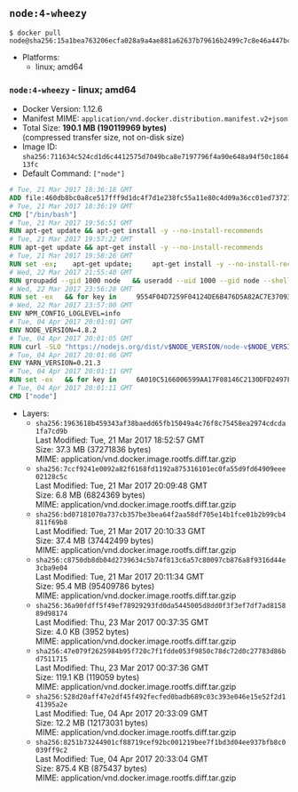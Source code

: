 ## `node:4-wheezy`

```console
$ docker pull node@sha256:15a1bea763206ecfa028a9a4ae881a62637b79616b2499c7c8e46a447bcf8fbf
```

-	Platforms:
	-	linux; amd64

### `node:4-wheezy` - linux; amd64

-	Docker Version: 1.12.6
-	Manifest MIME: `application/vnd.docker.distribution.manifest.v2+json`
-	Total Size: **190.1 MB (190119969 bytes)**  
	(compressed transfer size, not on-disk size)
-	Image ID: `sha256:711634c524cd1d6c4412575d7049bca8e7197796f4a90e648a94f50c186413fc`
-	Default Command: `["node"]`

```dockerfile
# Tue, 21 Mar 2017 18:36:18 GMT
ADD file:460db8bc0a8ce517fff9d1dc4f7d1e238fc55a11e80c4d09a36cc01ed7372733 in / 
# Tue, 21 Mar 2017 18:36:19 GMT
CMD ["/bin/bash"]
# Tue, 21 Mar 2017 19:56:51 GMT
RUN apt-get update && apt-get install -y --no-install-recommends 		ca-certificates 		curl 		wget 	&& rm -rf /var/lib/apt/lists/*
# Tue, 21 Mar 2017 19:57:22 GMT
RUN apt-get update && apt-get install -y --no-install-recommends 		bzr 		git 		mercurial 		openssh-client 		subversion 				procps 	&& rm -rf /var/lib/apt/lists/*
# Tue, 21 Mar 2017 19:58:26 GMT
RUN set -ex; 	apt-get update; 	apt-get install -y --no-install-recommends 		autoconf 		automake 		bzip2 		file 		g++ 		gcc 		imagemagick 		libbz2-dev 		libc6-dev 		libcurl4-openssl-dev 		libdb-dev 		libevent-dev 		libffi-dev 		libgdbm-dev 		libgeoip-dev 		libglib2.0-dev 		libjpeg-dev 		libkrb5-dev 		liblzma-dev 		libmagickcore-dev 		libmagickwand-dev 		libncurses-dev 		libpng-dev 		libpq-dev 		libreadline-dev 		libsqlite3-dev 		libssl-dev 		libtool 		libwebp-dev 		libxml2-dev 		libxslt-dev 		libyaml-dev 		make 		patch 		xz-utils 		zlib1g-dev 				$( 			if apt-cache show 'default-libmysqlclient-dev' 2>/dev/null | grep -q '^Version:'; then 				echo 'default-libmysqlclient-dev'; 			else 				echo 'libmysqlclient-dev'; 			fi 		) 	; 	rm -rf /var/lib/apt/lists/*
# Wed, 22 Mar 2017 21:55:40 GMT
RUN groupadd --gid 1000 node   && useradd --uid 1000 --gid node --shell /bin/bash --create-home node
# Wed, 22 Mar 2017 23:56:28 GMT
RUN set -ex   && for key in     9554F04D7259F04124DE6B476D5A82AC7E37093B     94AE36675C464D64BAFA68DD7434390BDBE9B9C5     FD3A5288F042B6850C66B31F09FE44734EB7990E     71DCFD284A79C3B38668286BC97EC7A07EDE3FC1     DD8F2338BAE7501E3DD5AC78C273792F7D83545D     B9AE9905FFD7803F25714661B63B535A4C206CA9     C4F0DFFF4E8C1A8236409D08E73BC641CC11F4C8     56730D5401028683275BD23C23EFEFE93C4CFFFE   ; do     gpg --keyserver ha.pool.sks-keyservers.net --recv-keys "$key";   done
# Wed, 22 Mar 2017 23:57:00 GMT
ENV NPM_CONFIG_LOGLEVEL=info
# Tue, 04 Apr 2017 20:01:01 GMT
ENV NODE_VERSION=4.8.2
# Tue, 04 Apr 2017 20:01:05 GMT
RUN curl -SLO "https://nodejs.org/dist/v$NODE_VERSION/node-v$NODE_VERSION-linux-x64.tar.xz"   && curl -SLO "https://nodejs.org/dist/v$NODE_VERSION/SHASUMS256.txt.asc"   && gpg --batch --decrypt --output SHASUMS256.txt SHASUMS256.txt.asc   && grep " node-v$NODE_VERSION-linux-x64.tar.xz\$" SHASUMS256.txt | sha256sum -c -   && tar -xJf "node-v$NODE_VERSION-linux-x64.tar.xz" -C /usr/local --strip-components=1   && rm "node-v$NODE_VERSION-linux-x64.tar.xz" SHASUMS256.txt.asc SHASUMS256.txt   && ln -s /usr/local/bin/node /usr/local/bin/nodejs
# Tue, 04 Apr 2017 20:01:06 GMT
ENV YARN_VERSION=0.21.3
# Tue, 04 Apr 2017 20:01:11 GMT
RUN set -ex   && for key in     6A010C5166006599AA17F08146C2130DFD2497F5   ; do     gpg --keyserver ha.pool.sks-keyservers.net --recv-keys "$key";   done   && curl -fSL -o yarn.js "https://yarnpkg.com/downloads/$YARN_VERSION/yarn-legacy-$YARN_VERSION.js"   && curl -fSL -o yarn.js.asc "https://yarnpkg.com/downloads/$YARN_VERSION/yarn-legacy-$YARN_VERSION.js.asc"   && gpg --batch --verify yarn.js.asc yarn.js   && rm yarn.js.asc   && mv yarn.js /usr/local/bin/yarn   && chmod +x /usr/local/bin/yarn
# Tue, 04 Apr 2017 20:01:11 GMT
CMD ["node"]
```

-	Layers:
	-	`sha256:1963618b459343af38baedd65fb15049a4c76f8c75458ea2974cdcda1fa7cd9b`  
		Last Modified: Tue, 21 Mar 2017 18:52:57 GMT  
		Size: 37.3 MB (37271836 bytes)  
		MIME: application/vnd.docker.image.rootfs.diff.tar.gzip
	-	`sha256:7ccf9241e0092a82f6168fd1192a875316101ec0fa55d9fd64909eee02128c5c`  
		Last Modified: Tue, 21 Mar 2017 20:09:48 GMT  
		Size: 6.8 MB (6824369 bytes)  
		MIME: application/vnd.docker.image.rootfs.diff.tar.gzip
	-	`sha256:bd07181070a737cb357be3bea64f2aa58df705e14b1fce01b2b99cb4811f69b8`  
		Last Modified: Tue, 21 Mar 2017 20:10:33 GMT  
		Size: 37.4 MB (37442499 bytes)  
		MIME: application/vnd.docker.image.rootfs.diff.tar.gzip
	-	`sha256:c8750db8db04d2739634c5b74f813c6a57c80097cb876a8f9316d44e3cba9e04`  
		Last Modified: Tue, 21 Mar 2017 20:11:34 GMT  
		Size: 95.4 MB (95409786 bytes)  
		MIME: application/vnd.docker.image.rootfs.diff.tar.gzip
	-	`sha256:36a90fdff5f49ef78929293fd0da5445005d8dd0f3f3ef7df7ad815889d98174`  
		Last Modified: Thu, 23 Mar 2017 00:37:35 GMT  
		Size: 4.0 KB (3952 bytes)  
		MIME: application/vnd.docker.image.rootfs.diff.tar.gzip
	-	`sha256:47e079f2625984b95f720c7f1fdde053f9850c78dc72d0c27783d86bd7511715`  
		Last Modified: Thu, 23 Mar 2017 00:37:36 GMT  
		Size: 119.1 KB (119059 bytes)  
		MIME: application/vnd.docker.image.rootfs.diff.tar.gzip
	-	`sha256:528d20aff47e2df45f492fecfed0badb689c03c393e046e15e52f2d141395a2e`  
		Last Modified: Tue, 04 Apr 2017 20:33:09 GMT  
		Size: 12.2 MB (12173031 bytes)  
		MIME: application/vnd.docker.image.rootfs.diff.tar.gzip
	-	`sha256:8251b73244901cf88719cef92bc001219bee7f1bd3d04ee937bfb8c0039ff9c2`  
		Last Modified: Tue, 04 Apr 2017 20:33:04 GMT  
		Size: 875.4 KB (875437 bytes)  
		MIME: application/vnd.docker.image.rootfs.diff.tar.gzip
